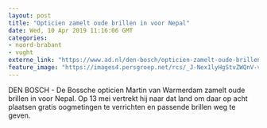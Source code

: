 ```yaml
---
layout: post
title: "Opticien zamelt oude brillen in voor Nepal"
date: Wed, 10 Apr 2019 11:16:06 GMT
categories: 
- noord-brabant 
- vught 
externe_link: "https://www.ad.nl/den-bosch/opticien-zamelt-oude-brillen-in-voor-nepal~abcac25b/"
feature_image: "https://images4.persgroep.net/rcs/_J-Nex1lyHgStvZWQnV-v7IMrY4/diocontent/61194291/_fitwidth/400/?appId=21791a8992982cd8da851550a453bd7f&quality=0.7"
---
```


DEN BOSCH - De Bossche opticien Martin van Warmerdam zamelt oude brillen in voor Nepal. Op 13 mei vertrekt hij naar dat land om daar op acht plaatsen gratis oogmetingen te verrichten en passende brillen weg te geven.
